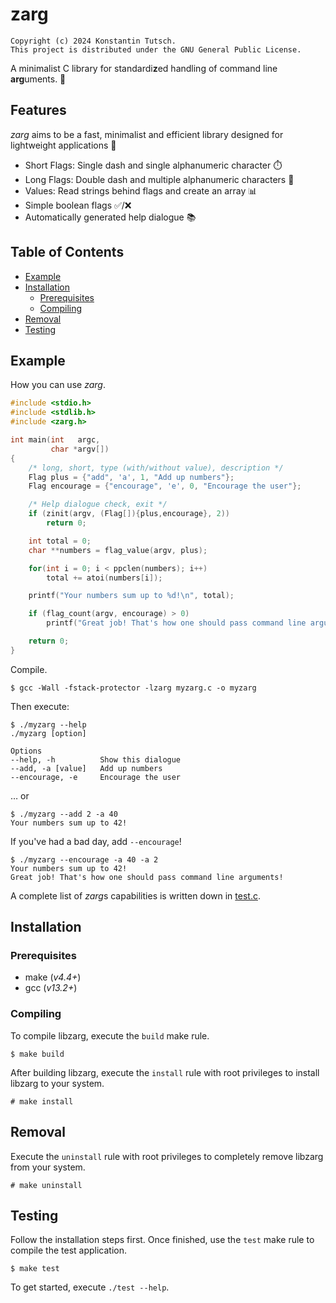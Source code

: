 # zarg

```
Copyright (c) 2024 Konstantin Tutsch.
This project is distributed under the GNU General Public License.
```

A minimalist C library for standardi**z**ed handling of command line **arg**uments. 🚀

## Features

*zarg* aims to be a fast, minimalist and efficient library designed for lightweight applications 🍃

- Short Flags: Single dash and single alphanumeric character ⏱️
- Long Flags: Double dash and multiple alphanumeric characters 📍
- Values: Read strings behind flags and create an array 📊
- Simple boolean flags ✅/❌
- Automatically generated help dialogue 📚

## Table of Contents

- [Example](#example)
- [Installation](#installation)
  - [Prerequisites](#prerequisites)
  - [Compiling](#compiling)
- [Removal](#removal)
- [Testing](#testing)

## Example

How you can use *zarg*.

```c
#include <stdio.h>
#include <stdlib.h>
#include <zarg.h>

int main(int   argc,
         char *argv[])
{
    /* long, short, type (with/without value), description */
    Flag plus = {"add", 'a', 1, "Add up numbers"};
    Flag encourage = {"encourage", 'e', 0, "Encourage the user"};

    /* Help dialogue check, exit */
    if (zinit(argv, (Flag[]){plus,encourage}, 2))
        return 0;

    int total = 0;
    char **numbers = flag_value(argv, plus);

    for(int i = 0; i < ppclen(numbers); i++)
        total += atoi(numbers[i]);

    printf("Your numbers sum up to %d!\n", total);

    if (flag_count(argv, encourage) > 0)
        printf("Great job! That's how one should pass command line arguments!\n");

    return 0;
}
```

Compile.

```
$ gcc -Wall -fstack-protector -lzarg myzarg.c -o myzarg
```

Then execute:

```
$ ./myzarg --help
./myzarg [option]

Options
--help, -h          Show this dialogue
--add, -a [value]   Add up numbers
--encourage, -e     Encourage the user
```

… or

```
$ ./myzarg --add 2 -a 40
Your numbers sum up to 42!
```

If you've had a bad day, add `--encourage`!

```
$ ./myzarg --encourage -a 40 -a 2
Your numbers sum up to 42!
Great job! That's how one should pass command line arguments!
```

A complete list of *zarg*s capabilities is written down in [test.c](/test.c).

## Installation

### Prerequisites

- make (*v4.4+*)
- gcc (*v13.2+*)

### Compiling

To compile libzarg, execute the `build` make rule.

```
$ make build
```

After building libzarg, execute the `install` rule with root privileges to install libzarg to your system.

```
# make install
```

## Removal

Execute the `uninstall` rule with root privileges to completely remove libzarg from your system.

```
# make uninstall
```

## Testing

Follow the installation steps first. Once finished, use the `test` make rule to compile the test application.

```
$ make test
```

To get started, execute `./test --help`.
